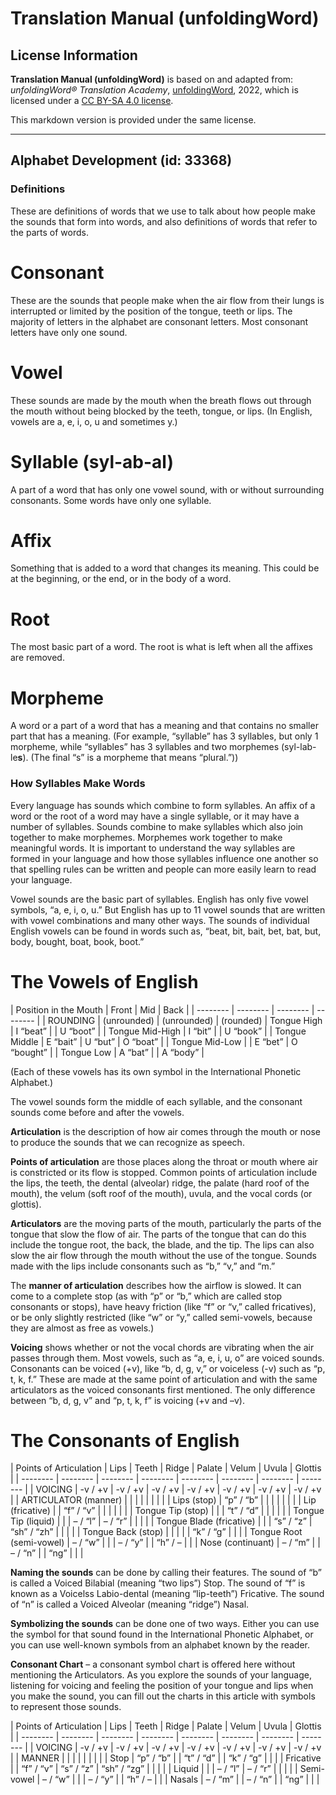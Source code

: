 # Translation Manual (unfoldingWord)

## License Information

**Translation Manual (unfoldingWord)** is based on and adapted from: _unfoldingWord® Translation Academy_, [unfoldingWord](https://unfoldingword.org/utw), 2022, which is licensed under a [CC BY-SA 4.0 license](https://creativecommons.org/licenses/by-sa/4.0/legalcode.en).

This markdown version is provided under the same license.



--------------------------------

## Alphabet Development (id: 33368)

### Definitions

These are definitions of words that we use to talk about how people make the sounds that form into words, and also definitions of words that refer to the parts of words.

Consonant
=========

These are the sounds that people make when the air flow from their lungs is interrupted or limited by the position of the tongue, teeth or lips. The majority of letters in the alphabet are consonant letters. Most consonant letters have only one sound.

Vowel
=====

These sounds are made by the mouth when the breath flows out through the mouth without being blocked by the teeth, tongue, or lips. (In English, vowels are a, e, i, o, u and sometimes y.)

Syllable (syl\-ab\-al)
======================

A part of a word that has only one vowel sound, with or without surrounding consonants. Some words have only one syllable.

Affix
=====

Something that is added to a word that changes its meaning. This could be at the beginning, or the end, or in the body of a word.

Root
====

The most basic part of a word. The root is what is left when all the affixes are removed.

Morpheme
========

A word or a part of a word that has a meaning and that contains no smaller part that has a meaning. (For example, “syllable” has 3 syllables, but only 1 morpheme, while “syllables” has 3 syllables and two morphemes (syl\-lab\-le**s**). (The final “s” is a morpheme that means “plural.”))

### How Syllables Make Words

Every language has sounds which combine to form syllables. An affix of a word or the root of a word may have a single syllable, or it may have a number of syllables. Sounds combine to make syllables which also join together to make morphemes. Morphemes work together to make meaningful words. It is important to understand the way syllables are formed in your language and how those syllables influence one another so that spelling rules can be written and people can more easily learn to read your language.

Vowel sounds are the basic part of syllables. English has only five vowel symbols, “a, e, i, o, u.” But English has up to 11 vowel sounds that are written with vowel combinations and many other ways. The sounds of individual English vowels can be found in words such as, “beat, bit, bait, bet, bat, but, body, bought, boat, book, boot.”

The Vowels of English
=====================

\| Position in the Mouth \| Front \| Mid \| Back \| \| \-\-\-\-\-\-\-\- \| \-\-\-\-\-\-\-\- \| \-\-\-\-\-\-\-\- \| \-\-\-\-\-\-\-\- \| \| ROUNDING \| (unrounded) \| (unrounded) \| (rounded) \| Tongue High \| I “beat” \| \| U “boot” \| \| Tongue Mid\-High \| I “bit” \| \| U “book” \| \| Tongue Middle \| E “bait” \| U “but” \| O “boat” \| \| Tongue Mid\-Low \| \| E “bet” \| O “bought” \| \| Tongue Low \| A “bat” \| \| A “body” \|

(Each of these vowels has its own symbol in the International Phonetic Alphabet.)

The vowel sounds form the middle of each syllable, and the consonant sounds come before and after the vowels.

**Articulation** is the description of how air comes through the mouth or nose to produce the sounds that we can recognize as speech.

**Points of articulation** are those places along the throat or mouth where air is constricted or its flow is stopped. Common points of articulation include the lips, the teeth, the dental (alveolar) ridge, the palate (hard roof of the mouth), the velum (soft roof of the mouth), uvula, and the vocal cords (or glottis).

**Articulators** are the moving parts of the mouth, particularly the parts of the tongue that slow the flow of air. The parts of the tongue that can do this include the tongue root, the back, the blade, and the tip. The lips can also slow the air flow through the mouth without the use of the tongue. Sounds made with the lips include consonants such as “b,” “v,” and “m.”

The **manner of articulation** describes how the airflow is slowed. It can come to a complete stop (as with “p” or “b,” which are called stop consonants or stops), have heavy friction (like “f” or “v,” called fricatives), or be only slightly restricted (like “w” or “y,” called semi\-vowels, because they are almost as free as vowels.)

**Voicing** shows whether or not the vocal chords are vibrating when the air passes through them. Most vowels, such as “a, e, i, u, o” are voiced sounds. Consonants can be voiced (\+v), like “b, d, g, v,” or voiceless (\-v) such as “p, t, k, f.” These are made at the same point of articulation and with the same articulators as the voiced consonants first mentioned. The only difference between “b, d, g, v” and “p, t, k, f” is voicing (\+v and –v).

The Consonants of English
=========================

\| Points of Articulation \| Lips \| Teeth \| Ridge \| Palate \| Velum \| Uvula \| Glottis \| \| \-\-\-\-\-\-\-\- \| \-\-\-\-\-\-\-\- \| \-\-\-\-\-\-\-\- \| \-\-\-\-\-\-\-\- \| \-\-\-\-\-\-\-\- \| \-\-\-\-\-\-\-\- \| \-\-\-\-\-\-\-\- \| \-\-\-\-\-\-\-\- \| \| VOICING \| \-v / \+v \| \-v / \+v \| \-v / \+v \| \-v / \+v \| \-v / \+v \| \-v / \+v \| \-v / \+v \| \| ARTICULATOR (manner) \| \| \| \| \| \| \| \| \| Lips (stop) \| “p” / “b” \| \| \| \| \| \| \| \| Lip (fricative) \| \| “f” / “v” \| \| \| \| \| \| \| Tongue Tip (stop) \| \| \| “t” / “d” \| \| \| \| \| \| Tongue Tip (liquid) \| \| \| – / “l” \| – / “r” \| \| \| \| \| Tongue Blade (fricative) \| \| \| “s” / “z” \| “sh” / “zh” \| \| \| \| \| Tongue Back (stop) \| \| \| \| \| “k” / “g” \| \| \| \| Tongue Root (semi\-vowel) \| – / “w” \| \| \| – / “y” \| \| “h” / – \| \| \| Nose (continuant) \| – / “m” \| \| – / “n” \| \| “ng” \| \| \|

**Naming the sounds** can be done by calling their features. The sound of “b” is called a Voiced Bilabial (meaning “two lips”) Stop. The sound of “f” is known as a Voicelss Labio\-dental (meaning “lip\-teeth”) Fricative. The sound of “n” is called a Voiced Alveolar (meaning “ridge”) Nasal.

**Symbolizing the sounds** can be done one of two ways. Either you can use the symbol for that sound found in the International Phonetic Alphabet, or you can use well\-known symbols from an alphabet known by the reader.

**Consonant Chart** – a consonant symbol chart is offered here without mentioning the Articulators. As you explore the sounds of your language, listening for voicing and feeling the position of your tongue and lips when you make the sound, you can fill out the charts in this article with symbols to represent those sounds.

\| Points of Articulation \| Lips \| Teeth \| Ridge \| Palate \| Velum \| Uvula \| Glottis \| \| \-\-\-\-\-\-\-\- \| \-\-\-\-\-\-\-\- \| \-\-\-\-\-\-\-\- \| \-\-\-\-\-\-\-\- \| \-\-\-\-\-\-\-\- \| \-\-\-\-\-\-\-\- \| \-\-\-\-\-\-\-\- \| \-\-\-\-\-\-\-\- \| \| VOICING \| \-v / \+v \| \-v / \+v \| \-v / \+v \| \-v / \+v \| \-v / \+v \| \-v / \+v \| \-v / \+v \| \| MANNER \| \| \| \| \| \| \| \| \| Stop \| “p” / “b” \| \| “t” / “d” \| \| “k” / “g” \| \| \| \| Fricative \| \| “f” / “v” \| “s” / “z” \| “sh” / “zg” \| \| \| \| \| Liquid \| \| \| – / “l” \| – / “r” \| \| \| \| \| Semi\-vowel \| – / “w” \| \| \| – / “y” \| \| “h” / – \| \| \| Nasals \| – / “m” \| \| – / “n” \| \| “ng” \| \| \|


